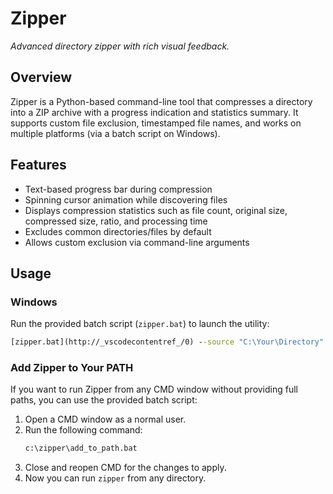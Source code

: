 # Zipper

_Advanced directory zipper with rich visual feedback._

## Overview

Zipper is a Python-based command-line tool that compresses a directory into a ZIP archive with a progress indication and statistics summary. It supports custom file exclusion, timestamped file names, and works on multiple platforms (via a batch script on Windows).

## Features

- Text-based progress bar during compression
- Spinning cursor animation while discovering files
- Displays compression statistics such as file count, original size, compressed size, ratio, and processing time
- Excludes common directories/files by default
- Allows custom exclusion via command-line arguments

## Usage

### Windows

Run the provided batch script (`zipper.bat`) to launch the utility:

```bat
[zipper.bat](http://_vscodecontentref_/0) --source "C:\Your\Directory" --output "C:\Output\Directory"
```

### Add Zipper to Your PATH

If you want to run Zipper from any CMD window without providing full paths, you can use the provided batch script:

1. Open a CMD window as a normal user.
2. Run the following command:
   ```bat
   c:\zipper\add_to_path.bat
   ```
3. Close and reopen CMD for the changes to apply.
4. Now you can run `zipper` from any directory.